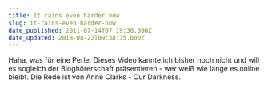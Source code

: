 ```yaml
---
title: It rains even harder now
slug: it-rains-even-harder-now
date_published: 2011-07-14T07:19:36.000Z
date_updated: 2018-08-22T09:38:35.000Z
---
```


Haha, was für eine Perle. Dieses Video kannte ich bisher noch nicht und will es sogleich der Bloghörerschaft präsentieren - wer weiß wie lange es online bleibt. Die Rede ist von Anne Clarks - Our Darkness.
